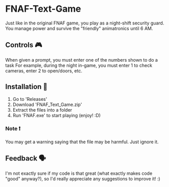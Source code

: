 # FNAF-Text-Game

Just like in the original FNAF game, you play as a night-shift security guard.
You manage power and survive the "friendly" animatronics until 6 AM.

## Controls 🎮
When given a prompt, you must enter one of the numbers shown to do a task
For example, during the night in-game, you must enter 1 to check cameras, enter 2 to open/doors, etc.

## Installation 🔧
1. Go to 'Releases'
2. Download 'FNAF_Text_Game.zip' 
3. Extract the files into a folder
4. Run 'FNAF.exe' to start playing (enjoy! :D)
### Note ❗
You may get a warning saying that the file may be harmful. Just ignore it.

## Feedback 🗣️
I'm not exactly sure if my code is that great (what exactly makes code "good" anyway?), so I'd really appreciate any suggestions to improve it! :)
